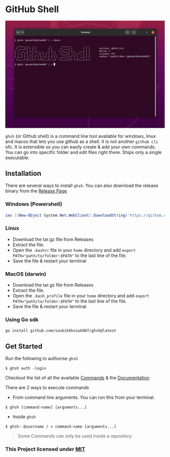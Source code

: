 # GitHub Shell

<img alt="about" src="docs/images/about.png">

`ghsh` (or Github shell) is a command line tool available for windows, linux and macos that lets you use github as a shell. It is not another `github cli` ofc. It is extensible so you can easily create & add your own commands. You can go into specific folder and edit files right there. Ships only a single executable.

## Installation

There are several ways to install `ghsh`. You can also download the release binary from the [Release Page](https://github.com/soubikbhuiwk007/ghsh/releases/)

### Windows (Powershell)

```powershell
iex ((New-Object System.Net.WebClient).DownloadString('https://github.com/soubikbhuiwk007/ghsh/releases/download/v1.0.0/install.ps1'))
```

### Linux 

* Download the tar.gz file from Releases
* Extract the file.
* Open the `.bashrc` file in your `home` directory and add `export PATH="path/to/folder:$PATH"` to the last line of the file.
* Save the file & restart your terminal

### MacOS (darwin)

* Download the tar.gz file from Releases
* Extract the file.
* Open the `.bash_profile` file in your `home` directory and add `export PATH="path/to/folder:$PATH"` to the last line of the file.
* Save the file & restart your terminal

### Using Go sdk

```shell
go install github.com/soubikbhuiwk007/ghsh@latest
```

## Get Started
Run the following to authorise `ghsh`
```shell
$ ghsh auth -login
```

Checkout the list of all the available [Commands](docs/COMMANDS.md) & the [Documentation](docs/README.md)

There are 2 ways to execute commands

* From command line arguments. You can run this from your terminal.

```shell
$ ghsh [command-name] [arguments...]
```

* Inside `ghsh`

```
$ ghsh: @username / > command-name [arguments...]
```

> Some Commands can only be used inside a repository

### **This Project licensed under [MIT](./LICENSE)**
